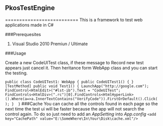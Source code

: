 ## PkosTestEngine
==========================
This is a framework to test web applications  made in C# 

###Prerequesites

1. Visual Studio 2010 Premiun / Ultimate

###Usage

Create a new CodeUITest class, if these message to Record new test appears just cancel it. Then heritance form WebApp class and you can start the testing.

`
public class CodeUITest1: WebApp
{
	public CodeUITest1()
	{
	}
	[TestMethod]
	public void Test1()
	{
		LaunchApp("http://google.com");
		FindControl<HtmlEdit>("#lst-ib").Text = "CodeUITest";
		FindControls<HtmlDiv>(".rc")[0].FindControls<HtmlHyperLink>().Where(a=>a.InnerTextContains("VerifyCode")).FirstOrDefault().Click();
	} 
}
`
###Cache
You can cache all the controls found in each page so the next time the test ui will be faster because the app will not search the control again.
To do so just need to add an *AppSetting* into *App.config* 
`<add key="CachePath" value="E:\SomeWhere\In\Your\Disk\cache.xml"/>`
